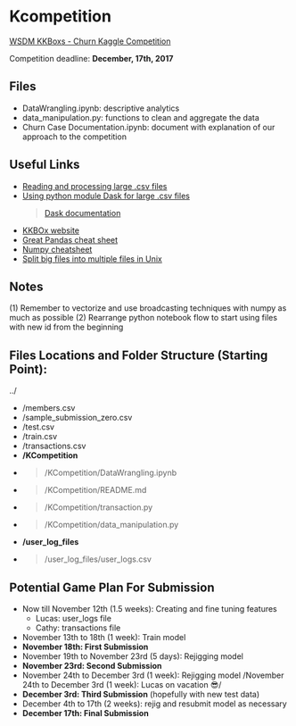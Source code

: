 # Kcompetition

[WSDM KKBoxs - Churn Kaggle Competition](https://www.kaggle.com/c/kkbox-churn-prediction-challenge)

Competition deadline: **December, 17th, 2017**

## Files

- DataWrangling.ipynb: descriptive analytics
- data_manipulation.py: functions to clean and aggregate the data
- Churn Case Documentation.ipynb: document with explanation of our approach to the competition


## Useful Links

- [Reading and processing large .csv files](https://stackoverflow.com/questions/17444679/reading-a-huge-csv-file)
- [Using python module Dask for large .csv files](http://pythondata.com/dask-large-csv-python/)
    > [Dask documentation](https://dask.pydata.org/en/latest/)
- [KKBOx website](https://www.kkbox.com)
- [Great Pandas cheat sheet](https://github.com/pandas-dev/pandas/blob/master/doc/cheatsheet/Pandas_Cheat_Sheet.pdf)
- [Numpy cheatsheet](https://www.dataquest.io/blog/numpy-cheat-sheet/)
- [Split big files into multiple files in Unix](https://eikhart.com/blog/autosplit-csv)

## Notes

(1) Remember to vectorize and use broadcasting techniques with numpy as much as possible
(2) Rearrange python notebook flow to start using files with new id from the beginning

## Files Locations and Folder Structure (Starting Point):

 ../
- /members.csv
- /sample_submission_zero.csv
- /test.csv
- /train.csv
- /transactions.csv
- **/KCompetition**
- > /KCompetition/DataWrangling.ipynb
- > /KCompetition/README.md
- > /KCompetition/transaction.py
- > /KCompetition/data_manipulation.py
- **/user_log_files**
- > /user_log_files/user_logs.csv

## Potential Game Plan For Submission

- Now till November 12th (1.5 weeks): Creating and fine tuning features
    - Lucas: user_logs file
    - Cathy: transactions file
- November 13th to 18th (1 week): Train model
- **November 18th: First Submission**
- November 19th to November 23rd (5 days): Rejigging model
- **November 23rd: Second Submission**
- November 24th to December 3rd (1 week): Rejigging model
    /November 24th to December 3rd (1 week): Lucas on vacation 😎/
- **December 3rd: Third Submission** (hopefully with new test data)
- December 4th to 17th (2 weeks): rejig and resubmit model as necessary
- **December 17th: Final Submission**
